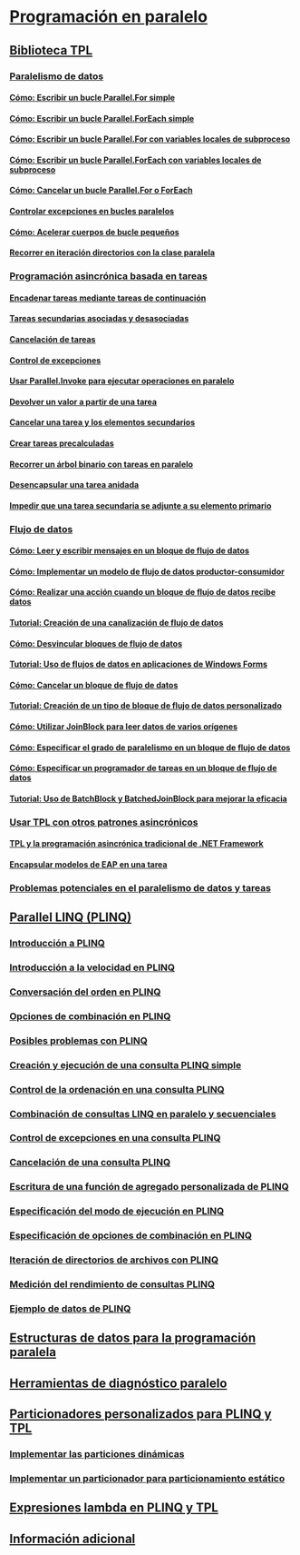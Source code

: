 # [Programación en paralelo](index.md)
## [Biblioteca TPL](task-parallel-library-tpl.md)
### [Paralelismo de datos](data-parallelism-task-parallel-library.md)
#### [Cómo: Escribir un bucle Parallel.For simple](how-to-write-a-simple-parallel-for-loop.md)
#### [Cómo: Escribir un bucle Parallel.ForEach simple](how-to-write-a-simple-parallel-foreach-loop.md)
#### [Cómo: Escribir un bucle Parallel.For con variables locales de subproceso](how-to-write-a-parallel-for-loop-with-thread-local-variables.md)
#### [Cómo: Escribir un bucle Parallel.ForEach con variables locales de subproceso](how-to-write-a-parallel-foreach-loop-with-thread-local-variables.md)
#### [Cómo: Cancelar un bucle Parallel.For o ForEach](how-to-cancel-a-parallel-for-or-foreach-loop.md)
#### [Controlar excepciones en bucles paralelos](how-to-handle-exceptions-in-parallel-loops.md)
#### [Cómo: Acelerar cuerpos de bucle pequeños](how-to-speed-up-small-loop-bodies.md)
#### [Recorrer en iteración directorios con la clase paralela](how-to-iterate-file-directories-with-the-parallel-class.md)
### [Programación asincrónica basada en tareas](task-based-asynchronous-programming.md)
#### [Encadenar tareas mediante tareas de continuación](chaining-tasks-by-using-continuation-tasks.md)
#### [Tareas secundarias asociadas y desasociadas](attached-and-detached-child-tasks.md)
#### [Cancelación de tareas](task-cancellation.md)
#### [Control de excepciones](exception-handling-task-parallel-library.md)
#### [Usar Parallel.Invoke para ejecutar operaciones en paralelo](how-to-use-parallel-invoke-to-execute-parallel-operations.md)
#### [Devolver un valor a partir de una tarea](how-to-return-a-value-from-a-task.md)
#### [Cancelar una tarea y los elementos secundarios](how-to-cancel-a-task-and-its-children.md)
#### [Crear tareas precalculadas](how-to-create-pre-computed-tasks.md)
#### [Recorrer un árbol binario con tareas en paralelo](how-to-traverse-a-binary-tree-with-parallel-tasks.md)
#### [Desencapsular una tarea anidada](how-to-unwrap-a-nested-task.md)
#### [Impedir que una tarea secundaria se adjunte a su elemento primario](how-to-prevent-a-child-task-from-attaching-to-its-parent.md)
### [Flujo de datos](dataflow-task-parallel-library.md)
#### [Cómo: Leer y escribir mensajes en un bloque de flujo de datos](how-to-write-messages-to-and-read-messages-from-a-dataflow-block.md)
#### [Cómo: Implementar un modelo de flujo de datos productor-consumidor](how-to-implement-a-producer-consumer-dataflow-pattern.md)
#### [Cómo: Realizar una acción cuando un bloque de flujo de datos recibe datos](how-to-perform-action-when-a-dataflow-block-receives-data.md)
#### [Tutorial: Creación de una canalización de flujo de datos](walkthrough-creating-a-dataflow-pipeline.md)
#### [Cómo: Desvincular bloques de flujo de datos](how-to-unlink-dataflow-blocks.md)
#### [Tutorial: Uso de flujos de datos en aplicaciones de Windows Forms](walkthrough-using-dataflow-in-a-windows-forms-application.md)
#### [Cómo: Cancelar un bloque de flujo de datos](how-to-cancel-a-dataflow-block.md)
#### [Tutorial: Creación de un tipo de bloque de flujo de datos personalizado](walkthrough-creating-a-custom-dataflow-block-type.md)
#### [Cómo: Utilizar JoinBlock para leer datos de varios orígenes](how-to-use-joinblock-to-read-data-from-multiple-sources.md)
#### [Cómo: Especificar el grado de paralelismo en un bloque de flujo de datos](how-to-specify-the-degree-of-parallelism-in-a-dataflow-block.md)
#### [Cómo: Especificar un programador de tareas en un bloque de flujo de datos](how-to-specify-a-task-scheduler-in-a-dataflow-block.md)
#### [Tutorial: Uso de BatchBlock y BatchedJoinBlock para mejorar la eficacia](walkthrough-using-batchblock-and-batchedjoinblock-to-improve-efficiency.md)
### [Usar TPL con otros patrones asincrónicos](using-tpl-with-other-asynchronous-patterns.md)
#### [TPL y la programación asincrónica tradicional de .NET Framework](tpl-and-traditional-async-programming.md)
#### [Encapsular modelos de EAP en una tarea](how-to-wrap-eap-patterns-in-a-task.md)
### [Problemas potenciales en el paralelismo de datos y tareas](potential-pitfalls-in-data-and-task-parallelism.md)
## [Parallel LINQ (PLINQ)](parallel-linq-plinq.md)
### [Introducción a PLINQ](introduction-to-plinq.md)
### [Introducción a la velocidad en PLINQ](understanding-speedup-in-plinq.md)
### [Conversación del orden en PLINQ](order-preservation-in-plinq.md)
### [Opciones de combinación en PLINQ](merge-options-in-plinq.md)
### [Posibles problemas con PLINQ](potential-pitfalls-with-plinq.md)
### [Creación y ejecución de una consulta PLINQ simple](how-to-create-and-execute-a-simple-plinq-query.md)
### [Control de la ordenación en una consulta PLINQ](how-to-control-ordering-in-a-plinq-query.md)
### [Combinación de consultas LINQ en paralelo y secuenciales](how-to-combine-parallel-and-sequential-linq-queries.md)
### [Control de excepciones en una consulta PLINQ](how-to-handle-exceptions-in-a-plinq-query.md)
### [Cancelación de una consulta PLINQ](how-to-cancel-a-plinq-query.md)
### [Escritura de una función de agregado personalizada de PLINQ](how-to-write-a-custom-plinq-aggregate-function.md)
### [Especificación del modo de ejecución en PLINQ](how-to-specify-the-execution-mode-in-plinq.md)
### [Especificación de opciones de combinación en PLINQ](how-to-specify-merge-options-in-plinq.md)
### [Iteración de directorios de archivos con PLINQ](how-to-iterate-file-directories-with-plinq.md)
### [Medición del rendimiento de consultas PLINQ](how-to-measure-plinq-query-performance.md)
### [Ejemplo de datos de PLINQ](plinq-data-sample.md)
## [Estructuras de datos para la programación paralela](data-structures-for-parallel-programming.md)
## [Herramientas de diagnóstico paralelo](parallel-diagnostic-tools.md)
## [Particionadores personalizados para PLINQ y TPL](custom-partitioners-for-plinq-and-tpl.md)
### [Implementar las particiones dinámicas](how-to-implement-dynamic-partitions.md)
### [Implementar un particionador para particionamiento estático](how-to-implement-a-partitioner-for-static-partitioning.md)
## [Expresiones lambda en PLINQ y TPL](lambda-expressions-in-plinq-and-tpl.md)
## [Información adicional](for-further-reading-parallel-programming.md)
